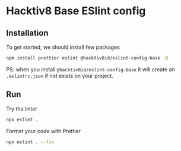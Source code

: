 # Hacktiv8 Base ESlint config


## Installation 

To get started, we should install few packages

```bash
npm install prettier eslint @hacktiv8id/eslint-config-base -D
```

PS: when you install `@hacktiv8id/eslint-config-base` it will create an `.eslintrc.json` if not exists on your project.


## Run

Try the linter

```bash
npx eslint .
```

Format your code with Prettier

```bash
npx eslint . --fix
```